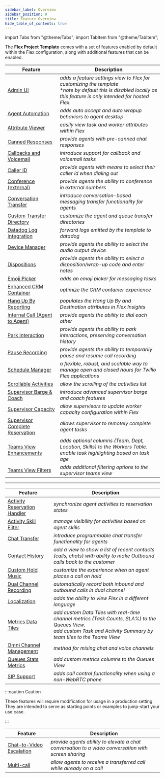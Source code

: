 ```yaml
---
sidebar_label: Overview
sidebar_position: 0
title: Feature Overview
hide_table_of_contents: true
---
```

import Tabs from "@theme/Tabs";
import TabItem from "@theme/TabItem";

The **Flex Project Template** comes with a set of features enabled by default within the Flex configuration, along with additional features that can be enabled.

<Tabs queryString="type">
<TabItem value="default" label="Enabled by default" default>

| Feature                         | Description                                                                 |
| ------------------------------- | --------------------------------------------------------------------------- |
| [Admin UI](admin-ui)                        | _adds a feature settings view to Flex for customizing the template_ <br/> **note by default this is disabled locally as this feature is only intended for hosted Flex.*       |
| [Agent Automation](agent-automation)                | _adds auto accept and auto wrapup behaviors to agent desktop_               |
| [Attribute Viewer](attribute-viewer)                | _easily view task and worker attributes within Flex_                        |
| [Canned Responses](canned-responses)               | _provide agents with pre-canned chat responses_                                                     |
| [Callbacks and Voicemail](callback-and-voicemail)         | _introduce support for callback and voicemail tasks_                        |
| [Caller ID](caller-id)                       | _provide agents with means to select their caller id when dialing out_      |
| [Conference (external)](conference)           | _provide agents the ability to conference in external numbers_              |
| [Conversation Transfer](conversation-transfer)          | _introduce conversation-based messaging transfer functionality for agents_                          |
| [Custom Transfer Directory](custom-transfer-directory)       | _customize the agent and queue transfer directories_                        |
| [Datadog Log Integration](datadog-log-integration) | _forward logs emitted by the template to datadog_
| [Device Manager](device-manager)                  | _provide agents the ability to select the audio output device_              |
| [Dispositions](dispositions)                   | _provide agents the ability to select a disposition/wrap-up code and enter notes_                   |
| [Emoji Picker](emoji-picker)                    | _adds an emoji picker for messaging tasks_                                  |
| [Enhanced CRM Container](enhanced-crm-container)         | _optimize the CRM container experience_                                                             |
| [Hang Up By Reporting](hang-up-by)           | _populates the Hang Up By and Destination attributes in Flex Insights_                              |
| [Internal Call (Agent to Agent)](internal-call) | _provide agents the ability to dial each other_                                                     |
| [Park interaction](park-interaction)               | _provide agents the ability to park interactions, preserving conversation history_                  |
| [Pause Recording](pause-recording)                 | _provide agents the ability to temporarily pause and resume call recording_ |
| [Schedule Manager](schedule-manager)               | _a flexible, robust, and scalable way to manage open and closed hours for Twilio Flex applications_ |
| [Scrollable Activities](scrollable-activities)           | _allow the scrolling of the activities list_                                |
| [Supervisor Barge & Coach](supervisor-barge-coach)          | _introduce advanced supervisor barge and coach features_                    |
| [Supervisor Capacity](supervisor-capacity)             | _allow supervisors to update worker capacity configuration within Flex_     |
| [Supervisor Complete Reservation](supervisor-complete-reservation) | _allows supervisor to remotely complete agent tasks_                        |
| [Teams View Enhancements](teams-view-enhancements)         | _adds optional columns (Team, Dept, Location, Skills) to the Workers Table. <br/> enable task highlighting based on task age_             |
| [Teams View Filters](teams-view-filters)              | _adds additional filtering options to the supervisor teams view_            |

---

</TabItem>
<TabItem value="additional" label="Additional features">

| Feature                        | Description                                                                                         |
| ------------------------------ | --------------------------------------------------------------------------------------------------- |
| [Activity Reservation Handler](activity-reservation-handler)   | _synchronize agent activities to reservation states_                                                |
| [Activity Skill Filter](activity-skill-filter)          | _manage visibility for activities based on agent skills_                                            |
| [Chat Transfer](chat-transfer)                  | _introduce programmable chat transfer functionality for agents_                                     |
| [Contact History](contact-history)                  | _add a view to show a list of recent contacts (calls, chats) with ability to make Outbound calls back to the customer_                                     |
| [Custom Hold Music](custom-hold-music)              | _customize the experience when an agent places a call on hold_                                      |
| [Dual Channel Recording](dual-channel-recording)         | _automatically record both inbound and outbound calls in dual channel_                              |
| [Localization](localization)                   | _adds the ability to view Flex in a different language_                                             |
| [Metrics Data Tiles](metrics-data-tiles)          | _add custom Data Tiles with real-time channel metrics (Task Counts, SLA%) to the Queues View.  <br/> add custom Task and Activity Summary by team tiles to the Teams View_ |
| [Omni Channel Management](omni-channel-capacity-management)        | _method for mixing chat and voice channels_                                                         |
| [Queues Stats Metrics](queues-stats-metrics)          | _add custom metrics columns to the Queues View_ |
| [SIP Support](sip-support)                    | _adds call control functionality when using a non-WebRTC phone_                                     |

</TabItem>
<TabItem value="experimental" label="Experimental features">

:::caution Caution

These features will require modification for usage in a production setting. They are intended to serve as starting points or examples to jump-start your use case.

::: 

| Feature                        | Description                                                                                         |
| ------------------------------ | --------------------------------------------------------------------------------------------------- |
| [Chat-to-Video Escalation](chat-to-video-escalation)       | _provide agents ability to elevate a chat conversation to a video conversation with screen sharing_ |
| [Multi-call](multi-call)                     | _allow agents to receive a transferred call while already on a call_                                |

</TabItem>
</Tabs>
